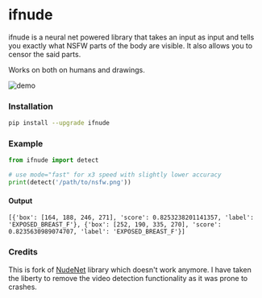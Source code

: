 # ifnude

ifnude is a neural net powered library that takes an input as input and tells you exactly what NSFW parts of the body are visible. It also allows you to censor the said parts.

Works on both on humans and drawings.

![demo](https://i.imgur.com/0KPJbl9.jpg)


### Installation
```bash
pip install --upgrade ifnude
```

### Example
```python
from ifnude import detect

# use mode="fast" for x3 speed with slightly lower accuracy
print(detect('/path/to/nsfw.png'))
```

#### Output
```
[{'box': [164, 188, 246, 271], 'score': 0.8253238201141357, 'label': 'EXPOSED_BREAST_F'}, {'box': [252, 190, 335, 270], 'score': 0.8235630989074707, 'label': 'EXPOSED_BREAST_F'}]
```

### Credits
This is fork of [NudeNet](https://pypi.org/project/NudeNet/) library which doesn't work anymore. I have taken the liberty to remove the video detection functionality as it was prone to crashes.